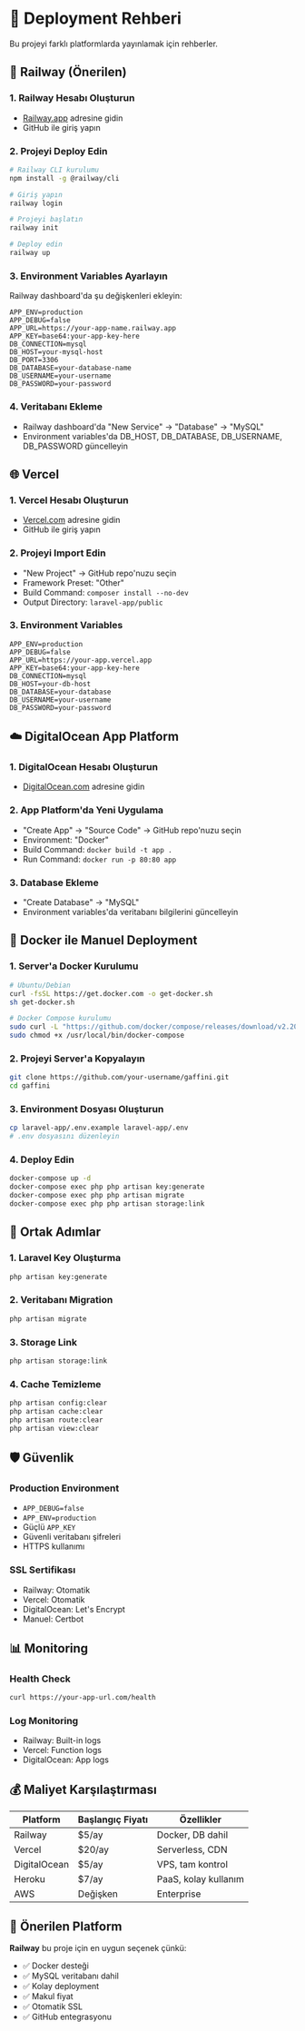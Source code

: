 # 🚀 Deployment Rehberi

Bu projeyi farklı platformlarda yayınlamak için rehberler.

## 🎯 Railway (Önerilen)

### 1. Railway Hesabı Oluşturun
- [Railway.app](https://railway.app) adresine gidin
- GitHub ile giriş yapın

### 2. Projeyi Deploy Edin
```bash
# Railway CLI kurulumu
npm install -g @railway/cli

# Giriş yapın
railway login

# Projeyi başlatın
railway init

# Deploy edin
railway up
```

### 3. Environment Variables Ayarlayın
Railway dashboard'da şu değişkenleri ekleyin:
```
APP_ENV=production
APP_DEBUG=false
APP_URL=https://your-app-name.railway.app
APP_KEY=base64:your-app-key-here
DB_CONNECTION=mysql
DB_HOST=your-mysql-host
DB_PORT=3306
DB_DATABASE=your-database-name
DB_USERNAME=your-username
DB_PASSWORD=your-password
```

### 4. Veritabanı Ekleme
- Railway dashboard'da "New Service" → "Database" → "MySQL"
- Environment variables'da DB_HOST, DB_DATABASE, DB_USERNAME, DB_PASSWORD güncelleyin

## 🌐 Vercel

### 1. Vercel Hesabı Oluşturun
- [Vercel.com](https://vercel.com) adresine gidin
- GitHub ile giriş yapın

### 2. Projeyi Import Edin
- "New Project" → GitHub repo'nuzu seçin
- Framework Preset: "Other"
- Build Command: `composer install --no-dev`
- Output Directory: `laravel-app/public`

### 3. Environment Variables
```
APP_ENV=production
APP_DEBUG=false
APP_URL=https://your-app.vercel.app
APP_KEY=base64:your-app-key-here
DB_CONNECTION=mysql
DB_HOST=your-db-host
DB_DATABASE=your-database
DB_USERNAME=your-username
DB_PASSWORD=your-password
```

## ☁️ DigitalOcean App Platform

### 1. DigitalOcean Hesabı Oluşturun
- [DigitalOcean.com](https://digitalocean.com) adresine gidin

### 2. App Platform'da Yeni Uygulama
- "Create App" → "Source Code" → GitHub repo'nuzu seçin
- Environment: "Docker"
- Build Command: `docker build -t app .`
- Run Command: `docker run -p 80:80 app`

### 3. Database Ekleme
- "Create Database" → "MySQL"
- Environment variables'da veritabanı bilgilerini güncelleyin

## 🐳 Docker ile Manuel Deployment

### 1. Server'a Docker Kurulumu
```bash
# Ubuntu/Debian
curl -fsSL https://get.docker.com -o get-docker.sh
sh get-docker.sh

# Docker Compose kurulumu
sudo curl -L "https://github.com/docker/compose/releases/download/v2.20.0/docker-compose-$(uname -s)-$(uname -m)" -o /usr/local/bin/docker-compose
sudo chmod +x /usr/local/bin/docker-compose
```

### 2. Projeyi Server'a Kopyalayın
```bash
git clone https://github.com/your-username/gaffini.git
cd gaffini
```

### 3. Environment Dosyası Oluşturun
```bash
cp laravel-app/.env.example laravel-app/.env
# .env dosyasını düzenleyin
```

### 4. Deploy Edin
```bash
docker-compose up -d
docker-compose exec php php artisan key:generate
docker-compose exec php php artisan migrate
docker-compose exec php php artisan storage:link
```

## 🔧 Ortak Adımlar

### 1. Laravel Key Oluşturma
```bash
php artisan key:generate
```

### 2. Veritabanı Migration
```bash
php artisan migrate
```

### 3. Storage Link
```bash
php artisan storage:link
```

### 4. Cache Temizleme
```bash
php artisan config:clear
php artisan cache:clear
php artisan route:clear
php artisan view:clear
```

## 🛡️ Güvenlik

### Production Environment
- `APP_DEBUG=false`
- `APP_ENV=production`
- Güçlü `APP_KEY`
- Güvenli veritabanı şifreleri
- HTTPS kullanımı

### SSL Sertifikası
- Railway: Otomatik
- Vercel: Otomatik
- DigitalOcean: Let's Encrypt
- Manuel: Certbot

## 📊 Monitoring

### Health Check
```bash
curl https://your-app-url.com/health
```

### Log Monitoring
- Railway: Built-in logs
- Vercel: Function logs
- DigitalOcean: App logs

## 💰 Maliyet Karşılaştırması

| Platform | Başlangıç Fiyatı | Özellikler |
|----------|------------------|------------|
| Railway | $5/ay | Docker, DB dahil |
| Vercel | $20/ay | Serverless, CDN |
| DigitalOcean | $5/ay | VPS, tam kontrol |
| Heroku | $7/ay | PaaS, kolay kullanım |
| AWS | Değişken | Enterprise |

## 🎯 Önerilen Platform

**Railway** bu proje için en uygun seçenek çünkü:
- ✅ Docker desteği
- ✅ MySQL veritabanı dahil
- ✅ Kolay deployment
- ✅ Makul fiyat
- ✅ Otomatik SSL
- ✅ GitHub entegrasyonu
